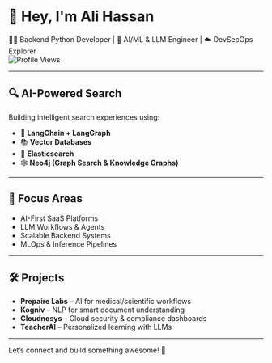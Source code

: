 # 🚀 Hey, I'm Ali Hassan

👨‍💻 Backend Python Developer | 🤖 AI/ML & LLM Engineer | ☁️ DevSecOps Explorer  
![Profile Views](https://komarev.com/ghpvc/?username=alihssan)

---

## 🔍 AI-Powered Search

Building intelligent search experiences using:

- 🧠 **LangChain + LangGraph**
- 📚 **Vector Databases**
- 🔎 **Elasticsearch**
- 🕸️ **Neo4j (Graph Search & Knowledge Graphs)**

---

## 🧠 Focus Areas

- AI-First SaaS Platforms  
- LLM Workflows & Agents  
- Scalable Backend Systems  
- MLOps & Inference Pipelines

---

## 🛠️ Projects

- **Prepaire Labs** – AI for medical/scientific workflows  
- **Kogniv** – NLP for smart document understanding  
- **Cloudnosys** – Cloud security & compliance dashboards  
- **TeacherAI** – Personalized learning with LLMs

---

Let’s connect and build something awesome! 🚀
